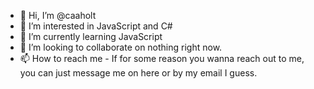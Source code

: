 - 👋 Hi, I’m @caaholt
- 👀 I’m interested in JavaScript and C#
- 🌱 I’m currently learning JavaScript
- 💞️ I’m looking to collaborate on nothing right now.
- 📫 How to reach me - If for some reason you wanna reach out to me, you can just message me on here or by my email I guess.

<!---
caaholt/caaholt is a ✨ special ✨ repository because its `README.md` (this file) appears on your GitHub profile.
You can click the Preview link to take a look at your changes.
--->
